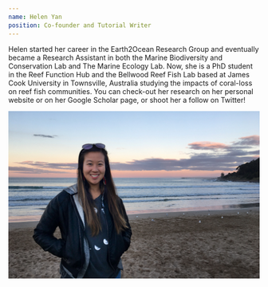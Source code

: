```yaml
---
name: Helen Yan
position: Co-founder and Tutorial Writer
---
```


Helen started her career in the Earth2Ocean Research Group and eventually became a Research Assistant in both the Marine Biodiversity and Conservation Lab and The Marine Ecology Lab. Now, she is a PhD student in the Reef Function Hub and the Bellwood Reef Fish Lab based at James Cook University in Townsville, Australia studying the impacts of coral-loss on reef fish communities. You can check-out her research on her personal website or on her Google Scholar page, or shoot her a follow on Twitter!  

<div class="container">
  <img src="/assets/images/about_photo_HY.jpg" class="img-fluid" alt="Responsive image">
</div>
